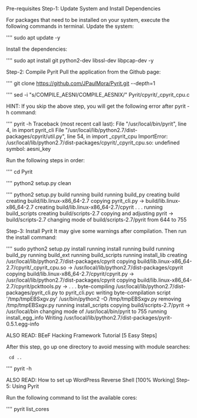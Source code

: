 Pre-requisites
Step-1: Update System and Install Dependencies

For packages that need to be installed on your system, execute the following commands in terminal.
Update the system:

'''' sudo apt update -y   

Install the dependencies:

'''' sudo apt install git python2-dev libssl-dev libpcap-dev -y

 
Step-2: Compile Pyrit
Pull the application from the Github page:

'''' git clone https://github.com/JPaulMora/Pyrit.git --depth=1

'''' sed -i "s/COMPILE_AESNI/COMPILE_AESNIX/" Pyrit/cpyrit/_cpyrit_cpu.c

  HINT:
If you skip the above step, you will get the following error after pyrit -h command:

''''   pyrit -h
Traceback (most recent call last):
  File "/usr/local/bin/pyrit", line 4, in <module>
    import pyrit_cli
  File "/usr/local/lib/python2.7/dist-packages/cpyrit/util.py", line 54, in <module>
    import _cpyrit_cpu
ImportError: /usr/local/lib/python2.7/dist-packages/cpyrit/_cpyrit_cpu.so: undefined symbol: aesni_key

  Run the following steps in order:

'''' cd Pyrit 

''''  python2 setup.py clean

''''  python2 setup.py build
running build
running build_py
creating build
creating build/lib.linux-x86_64-2.7
copying pyrit_cli.py -> build/lib.linux-x86_64-2.7
creating build/lib.linux-x86_64-2.7/cpyrit
.
.
.
running build_scripts
creating build/scripts-2.7
copying and adjusting pyrit -> build/scripts-2.7
changing mode of build/scripts-2.7/pyrit from 644 to 755

 
Step-3: Install Pyrit
It may give some warnings after compilation. Then run the install command:

''''  sudo python2 setup.py install
running install
running build
running build_py
running build_ext
running build_scripts
running install_lib
creating /usr/local/lib/python2.7/dist-packages/cpyrit
copying build/lib.linux-x86_64-2.7/cpyrit/_cpyrit_cpu.so -> /usr/local/lib/python2.7/dist-packages/cpyrit
copying build/lib.linux-x86_64-2.7/cpyrit/cpyrit.py -> /usr/local/lib/python2.7/dist-packages/cpyrit
copying build/lib.linux-x86_64-2.7/cpyrit/pckttools.py -> 
.
.
.
byte-compiling /usr/local/lib/python2.7/dist-packages/pyrit_cli.py to pyrit_cli.pyc
writing byte-compilation script '/tmp/tmpEBSxgv.py'
/usr/bin/python2 -O /tmp/tmpEBSxgv.py
removing /tmp/tmpEBSxgv.py
running install_scripts
copying build/scripts-2.7/pyrit -> /usr/local/bin
changing mode of /usr/local/bin/pyrit to 755
running install_egg_info
Writing /usr/local/lib/python2.7/dist-packages/pyrit-0.5.1.egg-info

 
ALSO READ: BEeF Hacking Framework Tutorial [5 Easy Steps]

After this step, go up one directory to avoid messing with module searches:

```  cd .. ```

'''' pyrit -h              

 
ALSO READ: How to set up WordPress Reverse Shell [100% Working]
Step-5: Using Pyrit

Run the following command to list the available cores:

'''' pyrit list_cores
